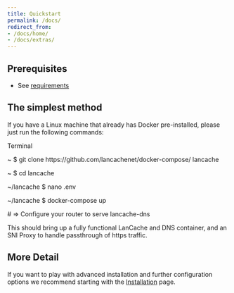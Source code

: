 ```yaml
---
title: Quickstart
permalink: /docs/
redirect_from:
- /docs/home/
- /docs/extras/
---
```



## Prerequisites

* See [requirements](/docs/installation#requirements)

## The simplest method

If you have a Linux machine that already has Docker pre-installed, please just run the following commands:

<div class="unit code code-terminal">
<p class="title">Terminal</p>
<div class="shell">
<p class="line">
<span class="path">~</span>
<span class="prompt">$</span>
<span class="command">git clone https://github.com/lancachenet/docker-compose/ lancache</span>
</p>
<p class="line">
<span class="path">~</span>
<span class="prompt">$</span>
<span class="command">cd lancache</span>
</p>
<p class="line">
<span class="path">~/lancache</span>
<span class="prompt">$</span>
<span class="command">nano .env</span>
</p>
<p class="line">
<span class="path">~/lancache</span>
<span class="prompt">$</span>
<span class="command">docker-compose up</span>
</p>
<p class="line">
<span class="output"># => Configure your router to serve lancache-dns</span>
</p>
</div>
</div>


This should bring up a fully functional LanCache and DNS container, and an SNI Proxy to handle passthrough of https traffic.

## More Detail

If you want to play with advanced installation and further configuration options we recommend starting with the [Installation](/docs/installation/) page.
